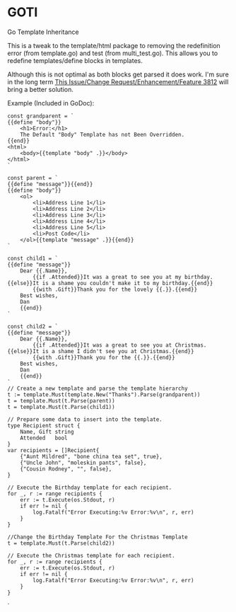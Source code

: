 GOTI
====

Go Template Inheritance

This is a tweak to the template/html package to removing the redefinition error (from template.go) and test (from multi_test.go). This allows you to redefine templates/define blocks in templates.

Although this is not optimal as both blocks get parsed it does work. I'm sure in the long term [This Issue/Change Request/Enhancement/Feature 3812](https://code.google.com/p/go/issues/detail?id=3812) will bring a better solution.

Example (Included in GoDoc):
	
	const grandparent = `
	{{define "body"}}
		<h1>Error:</h1>
		The Default "Body" Template has not Been Overridden.
	{{end}}
	<html>
		<body>{{template "body" .}}</body>
	</html>
	`

	const parent = `
	{{define "message"}}{{end}}
	{{define "body"}}
		<ol>
			<li>Address Line 1</li>
			<li>Address Line 2</li>
			<li>Address Line 3</li>
			<li>Address Line 4</li>
			<li>Address Line 5</li>
			<li>Post Code</li>
		</ol>{{template "message" .}}{{end}}
	`

	const child1 = `
	{{define "message"}}
		Dear {{.Name}},
			{{if .Attended}}It was a great to see you at my birthday.{{else}}It is a shame you couldn't make it to my birthday.{{end}}
			{{with .Gift}}Thank you for the lovely {{.}}.{{end}}
		Best wishes,
		Dan
		{{end}}
	`

	const child2 = `
	{{define "message"}}
		Dear {{.Name}},
			{{if .Attended}}It was a great to see you at Christmas.{{else}}It is a shame I didn't see you at Christmas.{{end}}
			{{with .Gift}}Thank you for the {{.}}.{{end}}
		Best wishes,
		Dan
		{{end}}
	`
	// Create a new template and parse the template hierarchy
	t := template.Must(template.New("Thanks").Parse(grandparent))
	t = template.Must(t.Parse(parent))
	t = template.Must(t.Parse(child1))

	// Prepare some data to insert into the template.
	type Recipient struct {
		Name, Gift string
		Attended   bool
	}
	var recipients = []Recipient{
		{"Aunt Mildred", "bone china tea set", true},
		{"Uncle John", "moleskin pants", false},
		{"Cousin Rodney", "", false},
	}

	// Execute the Birthday template for each recipient.
	for _, r := range recipients {
		err := t.Execute(os.Stdout, r)
		if err != nil {
			log.Fatalf("Error Executing:%v Error:%v\n", r, err)
		}
	}

	//Change the Birthday Template For the Christmas Template
	t = template.Must(t.Parse(child2))

	// Execute the Christmas template for each recipient.
	for _, r := range recipients {
		err := t.Execute(os.Stdout, r)
		if err != nil {
			log.Fatalf("Error Executing:%v Error:%v\n", r, err)
		}
	}
`
